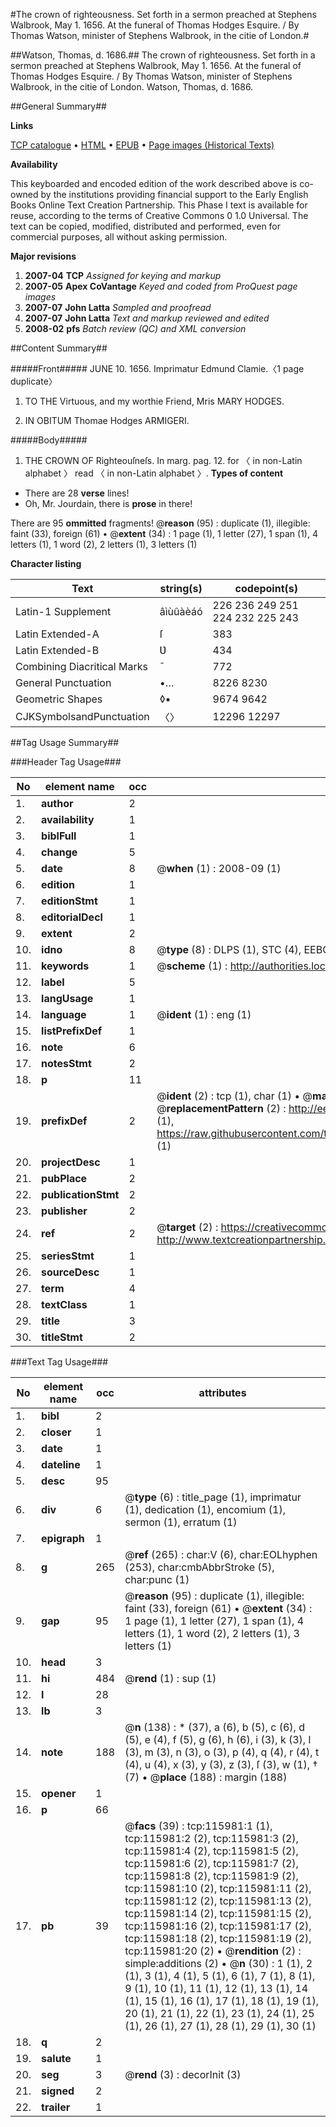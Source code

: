 #The crown of righteousness. Set forth in a sermon preached at Stephens Walbrook, May 1. 1656. At the funeral of Thomas Hodges Esquire. / By Thomas Watson, minister of Stephens Walbrook, in the citie of London.#

##Watson, Thomas, d. 1686.##
The crown of righteousness. Set forth in a sermon preached at Stephens Walbrook, May 1. 1656. At the funeral of Thomas Hodges Esquire. / By Thomas Watson, minister of Stephens Walbrook, in the citie of London.
Watson, Thomas, d. 1686.

##General Summary##

**Links**

[TCP catalogue](http://www.ota.ox.ac.uk/tcp/)  • 
[HTML](http://tei.it.ox.ac.uk/tcp/Texts-HTML/free/A96/A96098.html)  • 
[EPUB](http://tei.it.ox.ac.uk/tcp/Texts-EPUB/free/A96/A96098.epub) • 
[Page images (Historical Texts)](https://data.historicaltexts.jisc.ac.uk/view?pubId=eebo-99863767e&pageId=eebo-99863767e-115981-1)

**Availability**

This keyboarded and encoded edition of the
	       work described above is co-owned by the institutions
	       providing financial support to the Early English Books
	       Online Text Creation Partnership. This Phase I text is
	       available for reuse, according to the terms of Creative
	       Commons 0 1.0 Universal. The text can be copied,
	       modified, distributed and performed, even for
	       commercial purposes, all without asking permission.

**Major revisions**

1. __2007-04__ __TCP__ *Assigned for keying and markup*
1. __2007-05__ __Apex CoVantage__ *Keyed and coded from ProQuest page images*
1. __2007-07__ __John Latta__ *Sampled and proofread*
1. __2007-07__ __John Latta__ *Text and markup reviewed and edited*
1. __2008-02__ __pfs__ *Batch review (QC) and XML conversion*

##Content Summary##

#####Front#####
JUNE 10. 1656. Imprimatur Edmund Clamie.〈1 page duplicate〉
1. TO THE Virtuous, and my worthie Friend, Mris MARY HODGES.

1. IN OBITUM Thomae Hodges ARMIGERI.

#####Body#####

1. THE CROWN OF Righteouſneſs.
In marg. pag. 12. for 〈 in non-Latin alphabet 〉 read 〈 in non-Latin alphabet 〉.
**Types of content**

  * There are 28 **verse** lines!
  * Oh, Mr. Jourdain, there is **prose** in there!

There are 95 **ommitted** fragments! 
 @__reason__ (95) : duplicate (1), illegible: faint (33), foreign (61)  •  @__extent__ (34) : 1 page (1), 1 letter (27), 1 span (1), 4 letters (1), 1 word (2), 2 letters (1), 3 letters (1)

**Character listing**


|Text|string(s)|codepoint(s)|
|---|---|---|
|Latin-1 Supplement|âìùûàèáó|226 236 249 251 224 232 225 243|
|Latin Extended-A|ſ|383|
|Latin Extended-B|Ʋ|434|
|Combining             Diacritical Marks|̄|772|
|General Punctuation|•…|8226 8230|
|Geometric Shapes|◊▪|9674 9642|
|CJKSymbolsandPunctuation|〈〉|12296 12297|

##Tag Usage Summary##

###Header Tag Usage###

|No|element name|occ|attributes|
|---|---|---|---|
|1.|__author__|2||
|2.|__availability__|1||
|3.|__biblFull__|1||
|4.|__change__|5||
|5.|__date__|8| @__when__ (1) : 2008-09 (1)|
|6.|__edition__|1||
|7.|__editionStmt__|1||
|8.|__editorialDecl__|1||
|9.|__extent__|2||
|10.|__idno__|8| @__type__ (8) : DLPS (1), STC (4), EEBO-CITATION (1), PROQUEST (1), VID (1)|
|11.|__keywords__|1| @__scheme__ (1) : http://authorities.loc.gov/ (1)|
|12.|__label__|5||
|13.|__langUsage__|1||
|14.|__language__|1| @__ident__ (1) : eng (1)|
|15.|__listPrefixDef__|1||
|16.|__note__|6||
|17.|__notesStmt__|2||
|18.|__p__|11||
|19.|__prefixDef__|2| @__ident__ (2) : tcp (1), char (1)  •  @__matchPattern__ (2) : ([0-9\-]+):([0-9IVX]+) (1), (.+) (1)  •  @__replacementPattern__ (2) : http://eebo.chadwyck.com/downloadtiff?vid=$1&page=$2 (1), https://raw.githubusercontent.com/textcreationpartnership/Texts/master/tcpchars.xml#$1 (1)|
|20.|__projectDesc__|1||
|21.|__pubPlace__|2||
|22.|__publicationStmt__|2||
|23.|__publisher__|2||
|24.|__ref__|2| @__target__ (2) : https://creativecommons.org/publicdomain/zero/1.0/ (1), http://www.textcreationpartnership.org/docs/. (1)|
|25.|__seriesStmt__|1||
|26.|__sourceDesc__|1||
|27.|__term__|4||
|28.|__textClass__|1||
|29.|__title__|3||
|30.|__titleStmt__|2||


###Text Tag Usage###

|No|element name|occ|attributes|
|---|---|---|---|
|1.|__bibl__|2||
|2.|__closer__|1||
|3.|__date__|1||
|4.|__dateline__|1||
|5.|__desc__|95||
|6.|__div__|6| @__type__ (6) : title_page (1), imprimatur (1), dedication (1), encomium (1), sermon (1), erratum (1)|
|7.|__epigraph__|1||
|8.|__g__|265| @__ref__ (265) : char:V (6), char:EOLhyphen (253), char:cmbAbbrStroke (5), char:punc (1)|
|9.|__gap__|95| @__reason__ (95) : duplicate (1), illegible: faint (33), foreign (61)  •  @__extent__ (34) : 1 page (1), 1 letter (27), 1 span (1), 4 letters (1), 1 word (2), 2 letters (1), 3 letters (1)|
|10.|__head__|3||
|11.|__hi__|484| @__rend__ (1) : sup (1)|
|12.|__l__|28||
|13.|__lb__|3||
|14.|__note__|188| @__n__ (138) : * (37), a (6), b (5), c (6), d (5), e (4), f (5), g (6), h (6), i (3), k (3), l (3), m (3), n (3), o (3), p (4), q (4), r (4), t (4), u (4), x (3), y (3), z (3), ſ (3), w (1), † (7)  •  @__place__ (188) : margin (188)|
|15.|__opener__|1||
|16.|__p__|66||
|17.|__pb__|39| @__facs__ (39) : tcp:115981:1 (1), tcp:115981:2 (2), tcp:115981:3 (2), tcp:115981:4 (2), tcp:115981:5 (2), tcp:115981:6 (2), tcp:115981:7 (2), tcp:115981:8 (2), tcp:115981:9 (2), tcp:115981:10 (2), tcp:115981:11 (2), tcp:115981:12 (2), tcp:115981:13 (2), tcp:115981:14 (2), tcp:115981:15 (2), tcp:115981:16 (2), tcp:115981:17 (2), tcp:115981:18 (2), tcp:115981:19 (2), tcp:115981:20 (2)  •  @__rendition__ (2) : simple:additions (2)  •  @__n__ (30) : 1 (1), 2 (1), 3 (1), 4 (1), 5 (1), 6 (1), 7 (1), 8 (1), 9 (1), 10 (1), 11 (1), 12 (1), 13 (1), 14 (1), 15 (1), 16 (1), 17 (1), 18 (1), 19 (1), 20 (1), 21 (1), 22 (1), 23 (1), 24 (1), 25 (1), 26 (1), 27 (1), 28 (1), 29 (1), 30 (1)|
|18.|__q__|2||
|19.|__salute__|1||
|20.|__seg__|3| @__rend__ (3) : decorInit (3)|
|21.|__signed__|2||
|22.|__trailer__|1||

